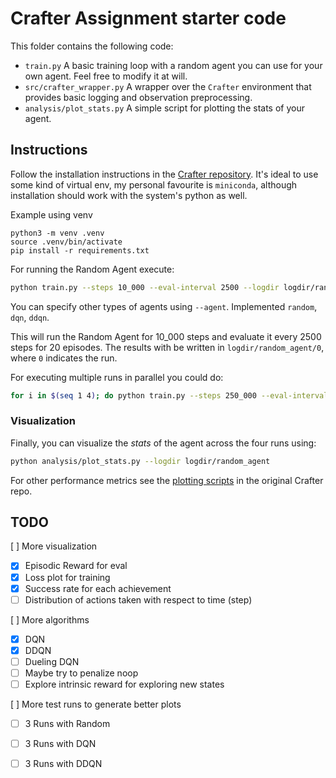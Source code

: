 # Crafter Assignment starter code

This folder contains the following code:

- `train.py` A basic training loop with a random agent you can use for your own agent. Feel free to modify it at will.
- `src/crafter_wrapper.py` A wrapper over the `Crafter` environment that provides basic logging and observation preprocessing.
- `analysis/plot_stats.py` A simple script for plotting the stats of your agent.

## Instructions

Follow the installation instructions in the [Crafter repository](https://github.com/danijar/crafter). It's ideal to use some kind of virtual env, my personal favourite is `miniconda`, although installation should work with the system's python as well.

Example using venv

```console
python3 -m venv .venv
source .venv/bin/activate
pip install -r requirements.txt
```

For running the Random Agent execute:

```bash
python train.py --steps 10_000 --eval-interval 2500 --logdir logdir/random_agent/0
```

You can specify other types of agents using `--agent`. Implemented `random`, `dqn`, `ddqn`.

This will run the Random Agent for 10_000 steps and evaluate it every 2500 steps for 20 episodes. The results with be written in `logdir/random_agent/0`, where `0` indicates the run.

For executing multiple runs in parallel you could do:

```bash
for i in $(seq 1 4); do python train.py --steps 250_000 --eval-interval 25_000 --logdir logdir/random_agent/$i & done
```

### Visualization

Finally, you can visualize the _stats_ of the agent across the four runs using:

```bash
python analysis/plot_stats.py --logdir logdir/random_agent
```

For other performance metrics see the [plotting scripts](https://github.com/danijar/crafter/tree/main/analysis) in the original Crafter repo.

## TODO

[ ] More visualization
- [x] Episodic Reward for eval
- [x] Loss plot for training
- [x] Success rate for each achievement
- [ ] Distribution of actions taken with respect to time (step)

[ ] More algorithms
- [x] DQN
- [x] DDQN
- [ ] Dueling DQN
- [ ] Maybe try to penalize noop
- [ ] Explore intrinsic reward for exploring new states

[ ] More test runs to generate better plots
- [ ] 3 Runs with Random
- [ ] 3 Runs with DQN
- [ ] 3 Runs with DDQN

